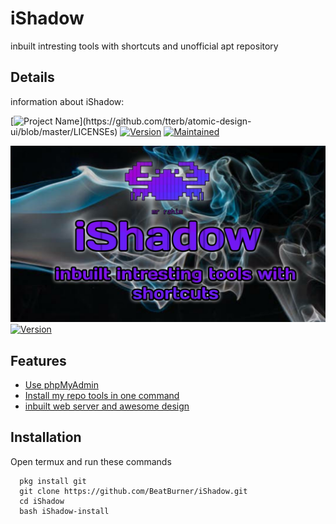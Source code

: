 

# iShadow

inbuilt intresting tools with shortcuts and unofficial apt repository


## Details

information about iShadow:

[![Project Name](https://img.shields.io/badge/Name-iShadow-orange?)](https://github.com/tterb/atomic-design-ui/blob/master/LICENSEs)
[![Version](https://img.shields.io/badge/Version-1.2.0-yellow)](https://opensource.org/licenses/)
[![Maintained](https://img.shields.io/badge/Maintained-Yes-blue)](http://www.gnu.org/licenses/agpl-3.0)

  
![Logo](https://github.com/BeatBurner/iShadow/blob/b9a479e952a0cdfafffc56e459f9d2670416007f/res/20210729_124808.jpg)
[![Version](https://img.shields.io/badge/Maintainer-Mr%20Rahim-brightgreen?style=for-the-badge&logo=appveyor)](https://opensource.org/licenses/)
   
## Features

 - [Use phpMyAdmin](https://techyinfo.tech)
 - [Install my repo tools in one command](https://techyinfo.tech)
 - [inbuilt web server and awesome design](https://techyinfo.tech)

  
## Installation

Open termux and run these commands

```apt update && upgrade
  pkg install git
  git clone https://github.com/BeatBurner/iShadow.git
  cd iShadow
  bash iShadow-install
```
    
